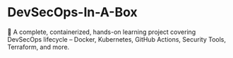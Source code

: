 # DevSecOps-In-A-Box
🧰 A complete, containerized, hands-on learning project covering DevSecOps lifecycle – Docker, Kubernetes, GitHub Actions, Security Tools, Terraform, and more.
